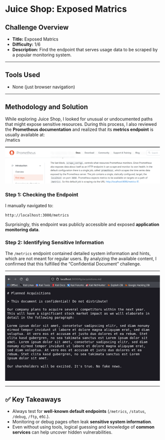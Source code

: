 #  Juice Shop: Exposed Matrics

## Challenge Overview  
- **Title:** Exposed Matrics  
- **Difficulty:** 1/6  
- **Description:** Find the endpoint that serves usage data to be scraped by a popular monitoring system.

---

##  Tools Used  
- None (just browser navigation)  

---

##  Methodology and Solution  

While exploring Juice Shop, I looked for unusual or undocumented paths that might expose sensitive resources. During this process, I also reviewed the **Prometheus documentation** and realized that its **metrics endpoint** is usually available at:  
/matics  

![Challenge Screenshot](../Images/prom.png)

### Step 1: Checking the Endpoint  
I manually navigated to:  
```html
http://localhost:3000/metrics
```


Surprisingly, this endpoint was publicly accessible and exposed **application monitoring data**.  

### Step 2: Identifying Sensitive Information  
The `/metrics` endpoint contained detailed system information and hints, which are not meant for regular users. By analyzing the available content, I confirmed that this fulfilled the “Confidential Document” challenge.  

---

![Challenge Screenshot](../Images/matics.png)  

---

## ✅ Key Takeaways  
- Always test for **well-known default endpoints** (`/metrics`, `/status`, `/debug`, `/ftp`, etc.).  
- Monitoring or debug pages often leak **sensitive system information**.  
- Even without using tools, logical guessing and knowledge of **common services** can help uncover hidden vulnerabilities.  

